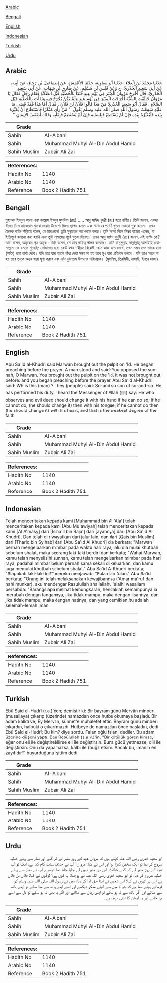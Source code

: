 [Arabic](#arabic)

[Bengali](#bengali)

[English](#english)

[Indonesian](#indonesian)

[Turkish](#turkish)

[Urdu](#urdu)

## Arabic


<div dir="rtl" lang="ar" style={{fontSize:'larger',backgroundColor:'#f8f9fa',padding:20}}>
حَدَّثَنَا مُحَمَّدُ بْنُ الْعَلاَءِ، حَدَّثَنَا أَبُو مُعَاوِيَةَ، حَدَّثَنَا الأَعْمَشُ، عَنْ إِسْمَاعِيلَ بْنِ رَجَاءٍ، عَنْ أَبِيهِ، عَنْ أَبِي سَعِيدٍ الْخُدْرِيِّ، ح وَعَنْ قَيْسِ بْنِ مُسْلِمٍ، عَنْ طَارِقِ بْنِ شِهَابٍ، عَنْ أَبِي سَعِيدٍ الْخُدْرِيِّ، قَالَ أَخْرَجَ مَرْوَانُ الْمِنْبَرَ فِي يَوْمِ عِيدٍ فَبَدَأَ بِالْخُطْبَةِ قَبْلَ الصَّلاَةِ فَقَامَ رَجُلٌ فَقَالَ يَا مَرْوَانُ خَالَفْتَ السُّنَّةَ أَخْرَجْتَ الْمِنْبَرَ فِي يَوْمِ عِيدٍ وَلَمْ يَكُنْ يُخْرَجُ فِيهِ وَبَدَأْتَ بِالْخُطْبَةِ قَبْلَ الصَّلاَةِ ‏.‏ فَقَالَ أَبُو سَعِيدٍ الْخُدْرِيُّ مَنْ هَذَا قَالُوا فُلاَنُ بْنُ فُلاَنٍ ‏.‏ فَقَالَ أَمَّا هَذَا فَقَدْ قَضَى مَا عَلَيْهِ سَمِعْتُ رَسُولَ اللَّهِ صلى الله عليه وسلم يَقُولُ ‏ "‏ مَنْ رَأَى مُنْكَرًا فَاسْتَطَاعَ أَنْ يُغَيِّرَهُ بِيَدِهِ فَلْيُغَيِّرْهُ بِيَدِهِ فَإِنْ لَمْ يَسْتَطِعْ فَبِلِسَانِهِ فَإِنْ لَمْ يَسْتَطِعْ فَبِقَلْبِهِ وَذَلِكَ أَضْعَفُ الإِيمَانِ ‏"‏ ‏.‏
</div>
<div style={{backgroundColor:'#f8f9fa',padding:20, marginBottom: 10}}><table> <thead> <tr> <th>Grade</th> <th></th> </tr> </thead> <tbody> <tr><td>Sahih</td><td>Al-Albani</td></tr><tr><td>Sahih</td><td>Muhammad Muhyi Al-Din Abdul Hamid</td></tr><tr><td>Sahih Muslim</td><td>Zubair Ali Zai</td></tr></tbody></table><table> <thead> <tr> <th>References:</th> <th></th> </tr> </thead> <tbody><tr><td>Hadith No</td><td>1140</td></tr><tr><td>Arabic No</td><td>1140</td></tr><tr><td>Reference</td><td>Book 2 Hadith 751</td></tr></tbody></table></div>

## Bengali


<div dir="ltr" lang="bn" style={{fontSize:'larger',backgroundColor:'#f8f9fa',padding:20}}>
মুহাম্মদ ইবনুল আলা এবং কায়েস ইবনুল মুসলিম (রাঃ) ..... আবু সাঈদ খুদরী (রাঃ) হতে বর্ণিত। তিনি বলেন, একদা ঈদের দিনে মারওয়ান খুতবা দেয়ার উদ্দেশ্যে মিম্বর স্থাপন করেন এবং নামাযের পূর্বেই খুতবা দেওয়া শুরু করেন। তখন জৈনক ব্যক্তি দাঁড়িয়ে বলেন, হে মারওয়ান! তুমি সুন্নাতের বরখেলাফ করছ। তুমি ঈদের দিনে মিম্বর বাইরে এনেছ, যা ইতিপূর্বে কখনো করা হয়নি এবং তুমি নামাযের পূর্বে খুতবা দিয়েছ। তখন আবু সাঈদ খুদুরী (রাঃ) বলেন, এই ব্যক্তি কে? তারা বলেন, অমুকের পুত্র অমুক। তিনি বলেন, সে তার দায়িত্ব পালন করেছে। আমি রাসূলুল্লাহ সাল্লাল্লাহু আলাইহি ওয়াসাল্লাম-কে বলতে শুনেছি: তোমাদের মধ্যে কেউ যখন শরীয়ত বিরোধী কোন কাজ হতে দেখে, তখন সম্ভব হলে তাকে হাত (শক্তি) দ্বারা বাধাঁ দেবে। যদি হাত দ্বারা তাকে বাঁধা দেয়া সম্ভব না হয় তবে মুখ দ্বারা প্রতিবাদ করবে। যদি তাও সম্ভব না হয় তবে তাকে অন্তর দ্বারা ঘৃণা করবে এবং এটা দুর্বলতম ঈমানের পরিচায়ক। (মুসলিম, তিরমিযী, নাসাঈ, ইবনে মাজা)
</div>
<div style={{backgroundColor:'#f8f9fa',padding:20, marginBottom: 10}}><table> <thead> <tr> <th>Grade</th> <th></th> </tr> </thead> <tbody> <tr><td>Sahih</td><td>Al-Albani</td></tr><tr><td>Sahih</td><td>Muhammad Muhyi Al-Din Abdul Hamid</td></tr><tr><td>Sahih Muslim</td><td>Zubair Ali Zai</td></tr></tbody></table><table> <thead> <tr> <th>References:</th> <th></th> </tr> </thead> <tbody><tr><td>Hadith No</td><td>1140</td></tr><tr><td>Arabic No</td><td>1140</td></tr><tr><td>Reference</td><td>Book 2 Hadith 751</td></tr></tbody></table></div>

## English


<div dir="ltr" lang="en" style={{fontSize:'larger',backgroundColor:'#f8f9fa',padding:20}}>
Abu Sa'id al-Khudri said:Marwan brought out the pulpit on 'Id. He began preaching before the prayer. A man stood and said: You opposed the sunnah, O Marwan. You brought out the pulpit on the 'Id, it was not brought out before: and you began preaching before the prayer. Abu Sa'id al-Khudri said: Wh is this (man) ? They (people) said: So-and so son of so-and-so. He has performed his duty. I heard the Messenger of Allah (ﷺ) say: He who observes and evil deed should change it with his hand if he can do so; if he cannot do, (he should change it) then with his tongue; if he cannot do then (he should change it) with his heart, and that is the weakest degree of the faith
</div>
<div style={{backgroundColor:'#f8f9fa',padding:20, marginBottom: 10}}><table> <thead> <tr> <th>Grade</th> <th></th> </tr> </thead> <tbody> <tr><td>Sahih</td><td>Al-Albani</td></tr><tr><td>Sahih</td><td>Muhammad Muhyi Al-Din Abdul Hamid</td></tr><tr><td>Sahih Muslim</td><td>Zubair Ali Zai</td></tr></tbody></table><table> <thead> <tr> <th>References:</th> <th></th> </tr> </thead> <tbody><tr><td>Hadith No</td><td>1140</td></tr><tr><td>Arabic No</td><td>1140</td></tr><tr><td>Reference</td><td>Book 2 Hadith 751</td></tr></tbody></table></div>

## Indonesian


<div dir="ltr" lang="id" style={{fontSize:'larger',backgroundColor:'#f8f9fa',padding:20}}>
Telah menceritakan kepada kami [Muhammad bin Al 'Ala'] telah menceritakan kepada kami [Abu Mu'awiyah] telah menceritakan kepada kami [Al A'masy] dari [Isma'il bin Raja'] dari [ayahnya] dari [Abu Sa'id Al Khudri]. Dan telah di riwayatkan dari jalur lain, dan dari [Qais bin Muslim] dari [Thariq bin Syihab] dari [Abu Sa'id Al Khudri] dia berkata; "Marwan pernah mengeluarkan mimbar pada waktu hari raya, lalu dia mulai khutbah sebelum shalat, maka seorang laki-laki berdiri dan berkata; "Wahai Marwan, kamu telah menyelisihi sunnah, kamu telah mengeluarkan mimbar pada hari raya, padahal mimbar belum pernah sama sekali di keluarkan, dan kamu juga memulai khutbah sebelum shalat." Abu Sa'id Al Khudri berkata; "Siapakah laki-laki ini?" mereka menjawab; "Fulan bin fulan." Abu Sa'id berkata; "Orang ini telah melaksanakan kewajibannya ('Amar ma'ruf dan nahi munkar), aku mendengar Rasulullah shallallahu 'alaihi wasallam bersabda: "Barangsiapa melihat kemungkaran, hendaklah semampunya ia merubah dengan tangannya, jika tidak mampu, maka dengan lisannya, dan jika tidak mampu, maka dengan hatinya, dan yang demikian itu adalah selemah-lemah iman
</div>
<div style={{backgroundColor:'#f8f9fa',padding:20, marginBottom: 10}}><table> <thead> <tr> <th>Grade</th> <th></th> </tr> </thead> <tbody> <tr><td>Sahih</td><td>Al-Albani</td></tr><tr><td>Sahih</td><td>Muhammad Muhyi Al-Din Abdul Hamid</td></tr><tr><td>Sahih Muslim</td><td>Zubair Ali Zai</td></tr></tbody></table><table> <thead> <tr> <th>References:</th> <th></th> </tr> </thead> <tbody><tr><td>Hadith No</td><td>1140</td></tr><tr><td>Arabic No</td><td>1140</td></tr><tr><td>Reference</td><td>Book 2 Hadith 751</td></tr></tbody></table></div>

## Turkish


<div dir="ltr" lang="tr" style={{fontSize:'larger',backgroundColor:'#f8f9fa',padding:20}}>
Ebû Saîd el-Hudrî (r.a.)'den; demiştir ki: Bir bayram günü Mervân minberi (musallaya) çıkarıp (üzerinde) namazdan önce hutbe okumaya başladı. Bir adam kalktı ve; Ey Mervan, sünnet'e muhalefet ettin. Bayram günü minberi çıkardın, halbuki o çıkarılmazdı. Hutbeye de namazdan önce başladın, dedi. Ebû Saîd el-Hudrî; Bu kim? diye sordu. Falan oğlu falan, dediler. Bu adam üzerine düşeni yaptı. Ben Resûlullah (s.a.v.)'in, "Bir kötülük gören kimse, eğer onu eli ile değiştirebilirse eli île değiştirsin. Buna gücü yetmezse, dili ile değiştirsin. Onu da yapamazsa, kalbi ile (buğz etsin). Ancak bu, imanın en zayıfıdır*' buyurduğunu işittim dedi
</div>
<div style={{backgroundColor:'#f8f9fa',padding:20, marginBottom: 10}}><table> <thead> <tr> <th>Grade</th> <th></th> </tr> </thead> <tbody> <tr><td>Sahih</td><td>Al-Albani</td></tr><tr><td>Sahih</td><td>Muhammad Muhyi Al-Din Abdul Hamid</td></tr><tr><td>Sahih Muslim</td><td>Zubair Ali Zai</td></tr></tbody></table><table> <thead> <tr> <th>References:</th> <th></th> </tr> </thead> <tbody><tr><td>Hadith No</td><td>1140</td></tr><tr><td>Arabic No</td><td>1140</td></tr><tr><td>Reference</td><td>Book 2 Hadith 751</td></tr></tbody></table></div>

## Urdu


<div dir="rtl" lang="ur" style={{fontSize:'larger',backgroundColor:'#f8f9fa',padding:20}}>
ابو سعید خدری رضی اللہ عنہ کہتے ہیں کہ مروان عید کے روز منبر لے کر گئے اور نماز سے پہلے خطبہ شروع کر دیا تو ایک شخص کھڑا ہوا اور اس نے کہا: مروان! آپ نے خلاف سنت کام کیا ہے، ایک تو آپ عید کے روز منبر لے کر گئے حالانکہ اس دن منبر نہیں لے جایا جاتا تھا، دوسرے آپ نے نماز سے پہلے خطبہ شروع کر دیا، تو ابو سعید خدری رضی اللہ عنہ نے پوچھا: یہ کون ہے؟ لوگوں نے کہا: فلاں بن فلاں ہے اس پر انہوں نے کہا: اس شخص نے اپنا حق ادا کر دیا، میں نے رسول اللہ صلی اللہ علیہ وسلم کو فرماتے ہوئے سنا ہے کہ جو تم میں سے کوئی منکر دیکھے اور اسے اپنے ہاتھ سے مٹا سکے تو اپنے ہاتھ سے مٹائے اور اگر ہاتھ سے نہ ہو سکے تو اپنی زبان سے مٹائے اور اگر یہ بھی نہ ہو سکے تو دل سے اسے برا جانے اور یہ ایمان کا ادنی درجہ ہے۔
</div>
<div style={{backgroundColor:'#f8f9fa',padding:20, marginBottom: 10}}><table> <thead> <tr> <th>Grade</th> <th></th> </tr> </thead> <tbody> <tr><td>Sahih</td><td>Al-Albani</td></tr><tr><td>Sahih</td><td>Muhammad Muhyi Al-Din Abdul Hamid</td></tr><tr><td>Sahih Muslim</td><td>Zubair Ali Zai</td></tr></tbody></table><table> <thead> <tr> <th>References:</th> <th></th> </tr> </thead> <tbody><tr><td>Hadith No</td><td>1140</td></tr><tr><td>Arabic No</td><td>1140</td></tr><tr><td>Reference</td><td>Book 2 Hadith 751</td></tr></tbody></table></div>